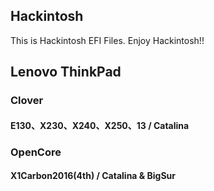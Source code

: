 ## Hackintosh
This is Hackintosh EFI Files.
Enjoy Hackintosh!!

## Lenovo ThinkPad

### Clover
#### E130、X230、X240、X250、13 / Catalina

### OpenCore
#### X1Carbon2016(4th) / Catalina & BigSur
